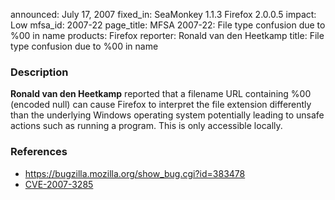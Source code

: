 announced: July 17, 2007
fixed_in: SeaMonkey 1.1.3
          Firefox 2.0.0.5
impact: Low
mfsa_id: 2007-22
page_title: MFSA 2007-22: File type confusion due to %00 in name
products: Firefox
reporter: Ronald van den Heetkamp
title: File type confusion due to %00 in name

<h3>Description</h3>

<p><strong>Ronald van den Heetkamp</strong> reported that a filename URL containing %00 (encoded null) can cause Firefox to interpret the file extension differently than the underlying Windows operating system potentially leading to unsafe actions such as running a program.  This is only accessible locally.</p>

<h3>References</h3>

<ul>
<li><a href="https://bugzilla.mozilla.org/show_bug.cgi?id=383478">
https://bugzilla.mozilla.org/show_bug.cgi?id=383478</a></li>

<li><a class="ex-ref" href="http://nvd.nist.gov/nvd.cfm?cvename=CVE-2007-3285">CVE-2007-3285</a></li>
</ul>



